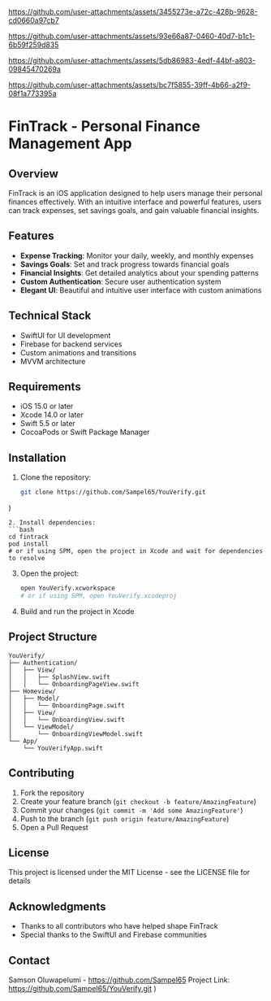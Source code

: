 



https://github.com/user-attachments/assets/3455273e-a72c-428b-9628-cd0660a97cb7



https://github.com/user-attachments/assets/93e66a87-0460-40d7-b1c1-6b59f259d835


https://github.com/user-attachments/assets/5db86983-4edf-44bf-a803-09845470269a



https://github.com/user-attachments/assets/bc7f5855-39ff-4b66-a2f9-08f1a773395a


# FinTrack - Personal Finance Management App

## Overview
FinTrack is an iOS application designed to help users manage their personal finances effectively. With an intuitive interface and powerful features, users can track expenses, set savings goals, and gain valuable financial insights.

## Features
- **Expense Tracking**: Monitor your daily, weekly, and monthly expenses
- **Savings Goals**: Set and track progress towards financial goals
- **Financial Insights**: Get detailed analytics about your spending patterns
- **Custom Authentication**: Secure user authentication system
- **Elegant UI**: Beautiful and intuitive user interface with custom animations

## Technical Stack
- SwiftUI for UI development
- Firebase for backend services
- Custom animations and transitions
- MVVM architecture

## Requirements
- iOS 15.0 or later
- Xcode 14.0 or later
- Swift 5.5 or later
- CocoaPods or Swift Package Manager

## Installation
1. Clone the repository:
   ```bash
   git clone https://github.com/Sampel65/YouVerify.git
)
   ```
2. Install dependencies:
   ```bash
   cd fintrack
   pod install
   # or if using SPM, open the project in Xcode and wait for dependencies to resolve
   ```
3. Open the project:
   ```bash
   open YouVerify.xcworkspace
   # or if using SPM, open YouVerify.xcodeproj
   ```
4. Build and run the project in Xcode

## Project Structure
```
YouVerify/
├── Authentication/
│   ├── View/
│   │   ├── SplashView.swift
│   │   └── OnboardingPageView.swift
├── Homeview/
│   ├── Model/
│   │   └── OnboardingPage.swift
│   ├── View/
│   │   └── OnboardingView.swift
│   └── ViewModel/
│       └── OnboardingViewModel.swift
└── App/
    └── YouVerifyApp.swift
```

## Contributing
1. Fork the repository
2. Create your feature branch (`git checkout -b feature/AmazingFeature`)
3. Commit your changes (`git commit -m 'Add some AmazingFeature'`)
4. Push to the branch (`git push origin feature/AmazingFeature`)
5. Open a Pull Request

## License
This project is licensed under the MIT License - see the LICENSE file for details

## Acknowledgments
- Thanks to all contributors who have helped shape FinTrack
- Special thanks to the SwiftUI and Firebase communities

## Contact
Samson Oluwapelumi - https://github.com/Sampel65
Project Link: https://github.com/Sampel65/YouVerify.git
)
